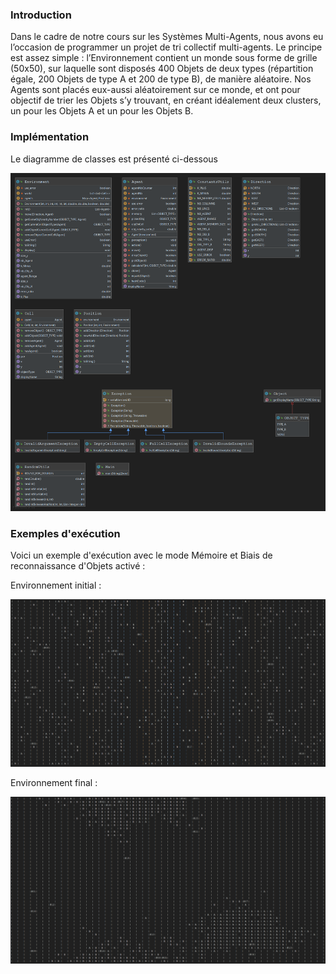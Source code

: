 ### Introduction

Dans le cadre de notre cours sur les Systèmes Multi-Agents, nous avons eu l’occasion de programmer un projet de tri collectif multi-agents. Le principe est assez simple : l’Environnement contient un monde sous forme de grille (50x50), sur laquelle sont disposés 400 Objets de deux types (répartition égale, 200 Objets de type A et 200 de type B), de manière aléatoire. Nos Agents sont placés eux-aussi aléatoirement sur ce monde, et ont pour objectif de trier les Objets s’y trouvant, en créant idéalement deux clusters, un pour les Objets A et un pour les Objets B.

### Implémentation

Le diagramme de classes est présenté ci-dessous

![uml_tp-tri-collectif](resources/uml.png)

### Exemples d'exécution

Voici un exemple d'exécution avec le mode Mémoire et Biais de reconnaissance d'Objets activé :

Environnement initial :

![init-exec_tp-tri-collectif](resources/init_exec.png)


Environnement final :

![end-exec_tp-tri-collectif](resources/end_exec.png)
